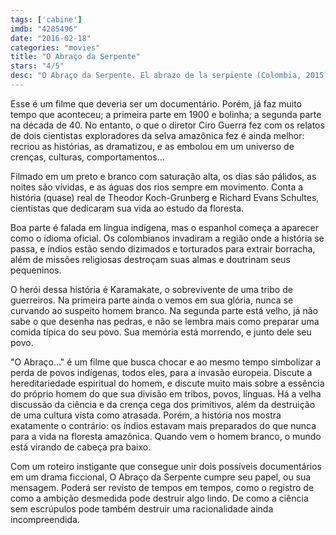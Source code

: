 ```yaml
---
tags: ['cabine']
imdb: "4285496"
date: "2016-02-18"
categories: "movies"
title: "O Abraço da Serpente"
stars: "4/5"
desc: "O Abraço da Serpente. El abrazo de la serpiente (Colombia, 2015). Dirigido por Ciro Guerra. Escrito por Ciro Guerra, Theodor Koch-Grunberg, Richard Evans Schultes, Jacques Toulemonde Vidal. Com Nilbio Torres, Jan Bijvoet, Antonio Bolivar, Brionne Davis, Yauenkü Migue, Nicolás Cancino, Luigi Sciamanna."
---
```

Esse é um filme que deveria ser um documentário. Porém, já faz muito tempo que aconteceu; a primeira parte em 1900 e bolinha; a segunda parte na década de 40. No entanto, o que o diretor Ciro Guerra fez com os relatos de dois cientistas exploradores da selva amazônica fez é ainda melhor: recriou as histórias, as dramatizou, e as embolou em um universo de crenças, culturas, comportamentos...

Filmado em um preto e branco com saturação alta, os dias são pálidos, as noites são vívidas, e as águas dos rios sempre em movimento. Conta a história (quase) real de Theodor Koch-Grunberg e Richard Evans Schultes, cientistas que dedicaram sua vida ao estudo da floresta.

Boa parte é falada em língua indígena, mas o espanhol começa a aparecer como o idioma oficial. Os colombianos invadiram a região onde a história se passa, e índios estão sendo dizimados e torturados para extrair borracha, além de missões religiosas destroçam suas almas e doutrinam seus pequeninos.

O herói dessa história é Karamakate, o sobrevivente de uma tribo de guerreiros. Na primeira parte ainda o vemos em sua glória, nunca se curvando ao suspeito homem branco. Na segunda parte está velho, já não sabe o que desenha nas pedras, e não se lembra mais como preparar uma comida típica do seu povo. Sua memória está morrendo, e junto dele seu povo.

"O Abraço..." é um filme que busca chocar e ao mesmo tempo simbolizar a perda de povos indígenas, todos eles, para a invasão europeia. Discute a hereditariedade espiritual do homem, e discute muito mais sobre a essência do próprio homem do que sua divisão em tribos, povos, línguas. Há a velha discussão da ciência e da crença cega dos primitivos, além da destruição de uma cultura vista como atrasada. Porém, a história nos mostra exatamente o contrário: os índios estavam mais preparados do que nunca para a vida na floresta amazônica. Quando vem o homem branco, o mundo está virando de cabeça pra baixo.

Com um roteiro instigante que consegue unir dois possíveis documentários em um drama ficcional, O Abraço da Serpente cumpre seu papel, ou sua mensagem. Poderá ser revisto de tempos em tempos, como o registro de como a ambição desmedida pode destruir algo lindo. De como a ciência sem escrúpulos pode também destruir uma racionalidade ainda incompreendida.
